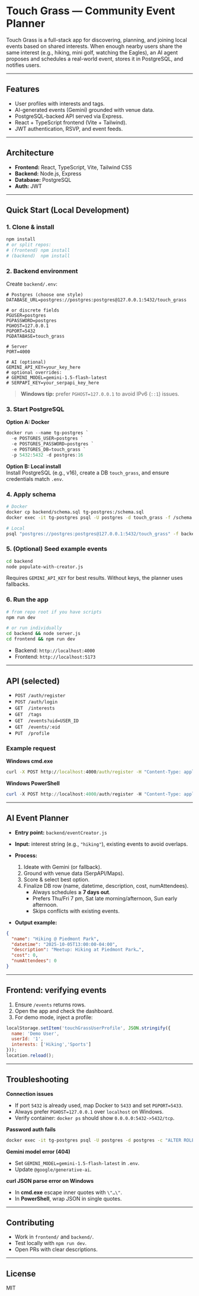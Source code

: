 # Touch Grass — Community Event Planner

Touch Grass is a full-stack app for discovering, planning, and joining local events based on shared interests. When enough nearby users share the same interest (e.g., hiking, mini golf, watching the Eagles), an AI agent proposes and schedules a real-world event, stores it in PostgreSQL, and notifies users.

---

## Features
- User profiles with interests and tags.
- AI-generated events (Gemini) grounded with venue data.
- PostgreSQL-backed API served via Express.
- React + TypeScript frontend (Vite + Tailwind).
- JWT authentication, RSVP, and event feeds.

---

## Architecture
- **Frontend:** React, TypeScript, Vite, Tailwind CSS  
- **Backend:** Node.js, Express  
- **Database:** PostgreSQL  
- **Auth:** JWT  

---

## Quick Start (Local Development)

### 1. Clone & install
```bash
npm install
# or split repos:
# (frontend) npm install
# (backend)  npm install
```

### 2. Backend environment
Create `backend/.env`:

```env
# Postgres (choose one style)
DATABASE_URL=postgres://postgres:postgres@127.0.0.1:5432/touch_grass

# or discrete fields
PGUSER=postgres
PGPASSWORD=postgres
PGHOST=127.0.0.1
PGPORT=5432
PGDATABASE=touch_grass

# Server
PORT=4000

# AI (optional)
GEMINI_API_KEY=your_key_here
# optional overrides:
# GEMINI_MODEL=gemini-1.5-flash-latest
# SERPAPI_KEY=your_serpapi_key_here
```

> **Windows tip:** prefer `PGHOST=127.0.0.1` to avoid IPv6 (`::1`) issues.

### 3. Start PostgreSQL

**Option A: Docker**
```powershell
docker run --name tg-postgres `
  -e POSTGRES_USER=postgres `
  -e POSTGRES_PASSWORD=postgres `
  -e POSTGRES_DB=touch_grass `
  -p 5432:5432 -d postgres:16
```

**Option B: Local install**  
Install PostgreSQL (e.g., v16), create a DB `touch_grass`, and ensure credentials match `.env`.

### 4. Apply schema
```bash
# Docker
docker cp backend/schema.sql tg-postgres:/schema.sql
docker exec -it tg-postgres psql -U postgres -d touch_grass -f /schema.sql

# Local
psql "postgres://postgres:postgres@127.0.0.1:5432/touch_grass" -f backend/schema.sql
```

### 5. (Optional) Seed example events
```bash
cd backend
node populate-with-creator.js
```

Requires `GEMINI_API_KEY` for best results. Without keys, the planner uses fallbacks.

### 6. Run the app
```bash
# from repo root if you have scripts
npm run dev

# or run individually
cd backend && node server.js
cd frontend && npm run dev
```

- Backend: `http://localhost:4000`  
- Frontend: `http://localhost:5173`

---

## API (selected)

- `POST /auth/register`  
- `POST /auth/login`  
- `GET  /interests`  
- `GET  /tags`  
- `GET  /events?uid=USER_ID`  
- `GET  /events/:eid`  
- `PUT  /profile`

### Example request

**Windows cmd.exe**
```cmd
curl -X POST http://localhost:4000/auth/register -H "Content-Type: application/json" -d "{ \"first\": \"John\", \"last\": \"Doe\", \"email\": \"john.doe@example.com\", \"password\": \"supersecret123\" }"
```

**Windows PowerShell**
```powershell
curl -X POST http://localhost:4000/auth/register -H "Content-Type: application/json" -d '{ "first": "John", "last": "Doe", "email": "john.doe@example.com", "password": "supersecret123" }'
```

---

## AI Event Planner

- **Entry point:** `backend/eventCreator.js`  
- **Input:** interest string (e.g., `"hiking"`), existing events to avoid overlaps.  
- **Process:**
  1. Ideate with Gemini (or fallback).  
  2. Ground with venue data (SerpAPI/Maps).  
  3. Score & select best option.  
  4. Finalize DB row (name, datetime, description, cost, numAttendees).  
     - Always schedules **≥ 7 days out**.  
     - Prefers Thu/Fri 7 pm, Sat late morning/afternoon, Sun early afternoon.  
     - Skips conflicts with existing events.  

- **Output example:**
```json
{
  "name": "Hiking @ Piedmont Park",
  "datetime": "2025-10-05T13:00:00-04:00",
  "description": "Meetup: Hiking at Piedmont Park…",
  "cost": 0,
  "numAttendees": 0
}
```

---

## Frontend: verifying events

1. Ensure `/events` returns rows.  
2. Open the app and check the dashboard.  
3. For demo mode, inject a profile:

```js
localStorage.setItem('touchGrassUserProfile', JSON.stringify({
  name: 'Demo User',
  userId: '1',
  interests: ['Hiking','Sports']
}));
location.reload();
```

---

## Troubleshooting

**Connection issues**
- If port `5432` is already used, map Docker to `5433` and set `PGPORT=5433`.  
- Always prefer `PGHOST=127.0.0.1` over `localhost` on Windows.  
- Verify container: `docker ps` should show `0.0.0.0:5432->5432/tcp`.

**Password auth fails**
```bash
docker exec -it tg-postgres psql -U postgres -d postgres -c "ALTER ROLE postgres WITH PASSWORD 'postgres';"
```

**Gemini model error (404)**
- Set `GEMINI_MODEL=gemini-1.5-flash-latest` in `.env`.  
- Update `@google/generative-ai`.

**curl JSON parse error on Windows**
- In **cmd.exe** escape inner quotes with `\"…\"`.  
- In **PowerShell**, wrap JSON in single quotes.

---

## Contributing
- Work in `frontend/` and `backend/`.  
- Test locally with `npm run dev`.  
- Open PRs with clear descriptions.

---

## License
MIT
